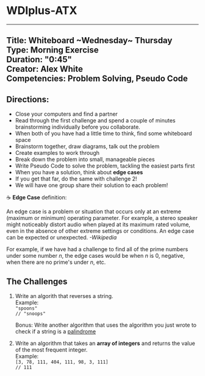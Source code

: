 

# WDIplus-ATX

---
Title: Whiteboard ~Wednesday~ Thursday <br>
Type: Morning Exercise<br>
Duration: "0:45"<br>
Creator: Alex White<br>
Competencies: Problem Solving, Pseudo Code <br>
---

## Directions:
- Close your computers and find a partner
- Read through the first challenge and spend a couple of minutes brainstorming individually before you collaborate. 
- When both of you have had a little time to think, find some whiteboard space
- Brainstorm together, draw diagrams, talk out the problem
- Create examples to work through
- Break down the problem into small, manageable pieces
- Write Pseudo Code to solve the problem, tackling the easiest parts first
- When you have a solution, think about **edge cases**
- If you get that far, do the same with challenge 2!
- We will have one group share their solution to each problem! 

:coffee: **Edge Case** definition: 

An edge case is a problem or situation that occurs only at an extreme (maximum or minimum) operating parameter. For example, a stereo speaker might noticeably distort audio when played at its maximum rated volume, even in the absence of other extreme settings or conditions. An edge case can be expected or unexpected. *-Wikipedia*

For example, if we have had a challenge to find all of the prime numbers under some number *n*, the edge cases would be when *n* is 0, negative, when there are no prime's under *n*, etc. 


## The Challenges
1. Write an algorith that reverses a string. <br>
Example: <br>
`"spoons"`<br>
`// "snoops"`

	Bonus: Write another algorithm that uses the algorithm you just wrote to check if a string is a [palindrome](http://lmgtfy.com/?q=palindrome+meaning)
1. Write an algorithm that takes an **array of integers** and returns the value of the most frequent integer. <br>
Example: <br>
`[3, 78, 111, 404, 111, 98, 3, 111]`<br>
`// 111`

